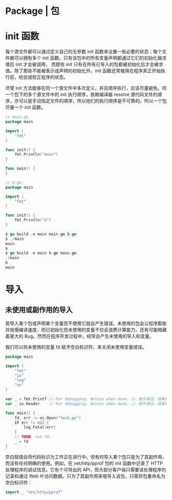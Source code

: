 # Package | 包

# init 函数

每个源文件都可以通过定义自己的无参数 init 函数来设置一些必要的状态；每个文件都可以拥有多个 init 函数。只有该包中的所有变量声明都通过它们的初始化器求值后 init 才会被调用， 而那些 init 只有在所有已导入的包都被初始化后才会被求值。除了那些不能被表示成声明的初始化外，init 函数还常被用在程序真正开始执行前，检验或校正程序的状态。

尽管 init 方法能够在同一个源文件中多次定义，并且顺序执行，应该尽量避免。同一个包下的多个源文件中的 init 执行顺序，依赖编译器 resolve 源代码文件的顺序，亦可以是手动指定文件的顺序，所以他们的执行顺序是不可靠的。所以一个包尽量一个 init 函数。

```go
// main.go
package main

import (
	"fmt"
)

func init() {
	fmt.Println("main")
}

func main() {
}

```

```go
// b.go
package main

import (
	"fmt"
)

func init() {
	fmt.Println("b")
}

```

```go
$ go build -o main main.go b.go
$ ./main
main
b
$ go build -o main b.go main.go
./main
b
main
```

# 导入

## 未使用或副作用的导入

若导入某个包或声明某个变量而不使用它就会产生错误。未使用的包会让程序膨胀并拖慢编译速度，而已初始化但未使用的变量不仅会浪费计算能力，还有可能暗藏着更大的 Bug。然而在程序开发过程中，经常会产生未使用的导入和变量。

我们可以将未使用的变量 fd 赋予空白标识符，来关闭未使用变量错误。

```go
package main

import (
    "fmt"
    "io"
    "log"
    "os"
)

var _ = fmt.Printf // For debugging; delete when done. // 用于调试，结束时删除。
var _ io.Reader    // For debugging; delete when done. // 用于调试，结束时删除。

func main() {
    fd, err := os.Open("test.go")
    if err != nil {
        log.Fatal(err)
    }
    // TODO: use fd.
    _ = fd
}
```

空白赋值会将代码标识为工作正在进行中。但有时导入某个包只是为了其副作用，而没有任何明确的使用。例如，在 net/http/pprof 包的 init 函数中记录了 HTTP 处理程序的调试信息。它有个可导出的 API，但大部分客户端只需要该处理程序的记录和通过 Web 叶访问数据。只为了其副作用来哦导入该包，只需将包重命名为空白标识符：

```go
import _ "net/http/pprof"
```
